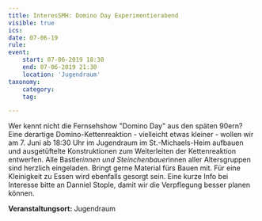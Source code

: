```yaml
---
title: InteresSMH: Domino Day Experimentierabend
visible: true
ics: 
date: 07-06-19
rule: 
event:
	start: 07-06-2019 18:30
	end: 07-06-2019 21:30
	location: 'Jugendraum'
taxonomy:
	category: 
	tag: 

---
```

Wer kennt nicht die Fernsehshow "Domino Day" aus den späten 90ern? Eine derartige Domino-Kettenreaktion - vielleicht etwas kleiner - wollen wir am 7. Juni ab 18:30 Uhr im Jugendraum im St.-Michaels-Heim aufbauen und ausgetüftelte Konstruktionen zum Weiterleiten der Kettenreaktion entwerfen. Alle Bastler*innen und Steinchenbauer*innen aller Altersgruppen sind herzlich eingeladen. Bringt gerne Material fürs Bauen mit. Für eine Kleinigkeit zu Essen wird ebenfalls gesorgt sein. Eine kurze Info bei Interesse bitte an Danniel Stople, damit wir die Verpflegung besser planen können.


**Veranstaltungsort:** Jugendraum

